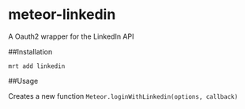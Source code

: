 meteor-linkedin
===============

A Oauth2 wrapper for the LinkedIn API

##Installation

`mrt add linkedin`

##Usage

Creates a new function `Meteor.loginWithLinkedin(options, callback)`

